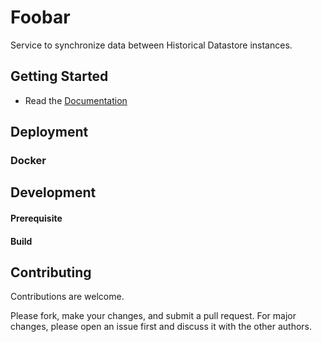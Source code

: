 # Foobar
<!-- Short description of the project. -->

Service to synchronize data between Historical Datastore instances. 


## Getting Started
<!-- Explanation on where to start. Short description or links. -->

* Read the [Documentation](https://github.com/linksmart/hds-data-synchronizer/wiki)

## Deployment
<!-- Deployment/Installation instructions. If this is software library, change this section to "Usage" and give usage examples -->

### Docker


## Development


#### Prerequisite


#### Build


## Contributing
Contributions are welcome. 

Please fork, make your changes, and submit a pull request. For major changes, please open an issue first and discuss it with the other authors.
